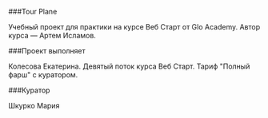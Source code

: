 ###Tour Plane

Учебный проект для практики на курсе Веб Старт от Glo Academy. Автор курса — Артем Исламов.

###Проект выполняет

Колесова Екатерина. Девятый поток курса Веб Старт. Тариф "Полный фарш" с куратором.

###Куратор

Шкурко Мария
